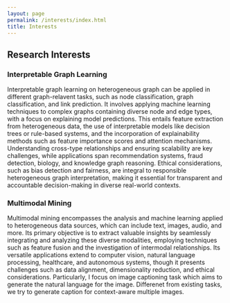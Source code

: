 ```yaml
---
layout: page
permalink: /interests/index.html
title: Interests
---
```


## Research Interests

### Interpretable Graph Learning

Interpretable graph learning on heterogeneous graph can be applied in different graph-relavent tasks, such as node classification, graph classification, and link prediction. It involves applying machine learning techniques to complex graphs containing diverse node and edge types, with a focus on explaining model predictions. This entails feature extraction from heterogeneous data, the use of interpretable models like decision trees or rule-based systems, and the incorporation of explainability methods such as feature importance scores and attention mechanisms. Understanding cross-type relationships and ensuring scalability are key challenges, while applications span recommendation systems, fraud detection, biology, and knowledge graph reasoning. Ethical considerations, such as bias detection and fairness, are integral to responsible heterogeneous graph interpretation, making it essential for transparent and accountable decision-making in diverse real-world contexts.


### Multimodal Mining

Multimodal mining encompasses the analysis and machine learning applied to heterogeneous data sources, which can include text, images, audio, and more. Its primary objective is to extract valuable insights by seamlessly integrating and analyzing these diverse modalities, employing techniques such as feature fusion and the investigation of intermodal relationships. Its versatile applications extend to computer vision, natural language processing, healthcare, and autonomous systems, though it presents challenges such as data alignment, dimensionality reduction, and ethical considerations. Particularly, I focus on image captioning task which aims to generate the natural language for the image. Differenet from existing tasks, we try to generate caption for context-aware multiple images.